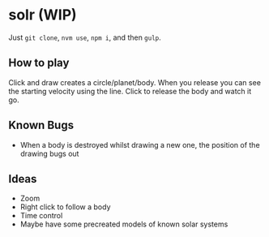 # solr (WIP)

Just `git clone`, `nvm use`, `npm i`, and then `gulp`.

## How to play

Click and draw creates a circle/planet/body. When you release you can see the starting velocity using the line. Click to release the body and watch it go.

## Known Bugs
- When a body is destroyed whilst drawing a new one, the position of the drawing bugs out

## Ideas
- Zoom
- Right click to follow a body
- Time control
- Maybe have some precreated models of known solar systems
